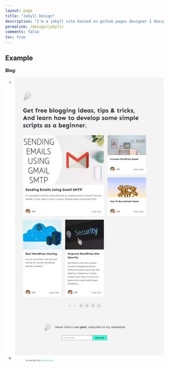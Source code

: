 ```yaml
---
layout: page
title: "Jekyll Design"
description: "I'm a jekyll site hosted on github pages designer I design website free without charging anything, If you are planning to create a website with jekyll on github pages I'd be happy to help you out."
permalink: /design/jekyll/
comments: false
toc: true
---
```



## Example

**Blog**:       

![shoaiyb sysa](/assets/images/sysa.ml.screenshot.webp)         





